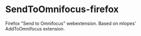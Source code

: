 # SendToOmnifocus-firefox
Firefox "Send to Omnifocus" webextension. Based on mlopes' AddToOmnifocus extension.
